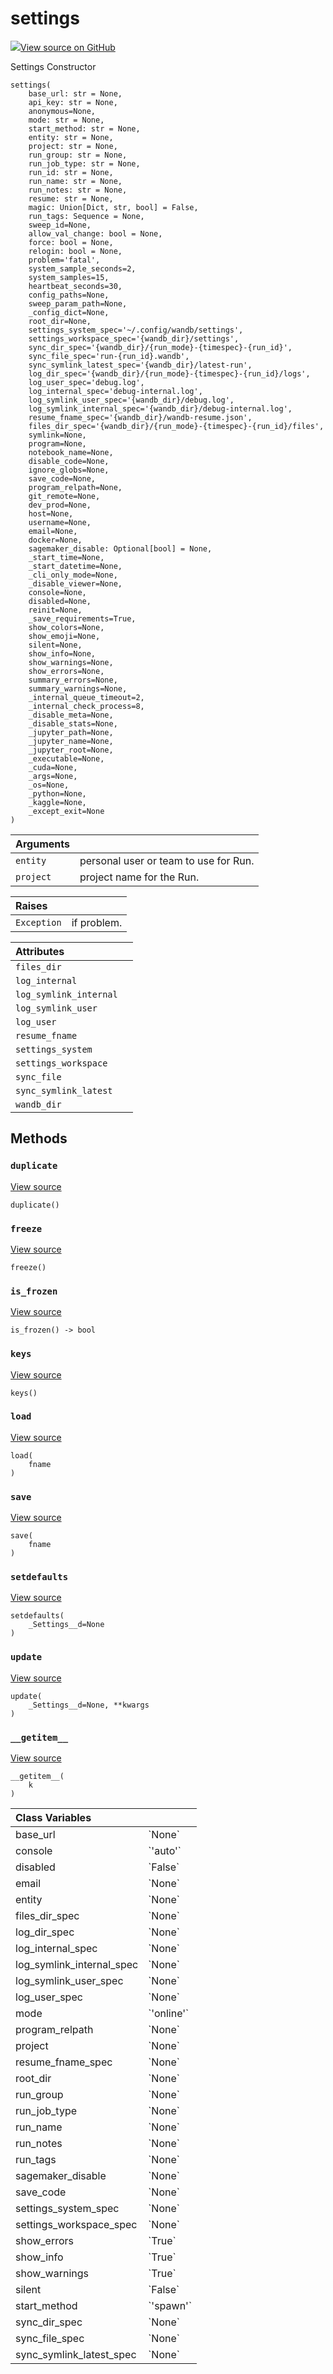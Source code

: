 # settings

[![](https://www.tensorflow.org/images/GitHub-Mark-32px.png)View source on GitHub](https://www.github.com/wandb/client/tree/master/wandb/sdk/wandb_settings.py#L193-L996)

Settings Constructor

```text
settings(
    base_url: str = None,
    api_key: str = None,
    anonymous=None,
    mode: str = None,
    start_method: str = None,
    entity: str = None,
    project: str = None,
    run_group: str = None,
    run_job_type: str = None,
    run_id: str = None,
    run_name: str = None,
    run_notes: str = None,
    resume: str = None,
    magic: Union[Dict, str, bool] = False,
    run_tags: Sequence = None,
    sweep_id=None,
    allow_val_change: bool = None,
    force: bool = None,
    relogin: bool = None,
    problem='fatal',
    system_sample_seconds=2,
    system_samples=15,
    heartbeat_seconds=30,
    config_paths=None,
    sweep_param_path=None,
    _config_dict=None,
    root_dir=None,
    settings_system_spec='~/.config/wandb/settings',
    settings_workspace_spec='{wandb_dir}/settings',
    sync_dir_spec='{wandb_dir}/{run_mode}-{timespec}-{run_id}',
    sync_file_spec='run-{run_id}.wandb',
    sync_symlink_latest_spec='{wandb_dir}/latest-run',
    log_dir_spec='{wandb_dir}/{run_mode}-{timespec}-{run_id}/logs',
    log_user_spec='debug.log',
    log_internal_spec='debug-internal.log',
    log_symlink_user_spec='{wandb_dir}/debug.log',
    log_symlink_internal_spec='{wandb_dir}/debug-internal.log',
    resume_fname_spec='{wandb_dir}/wandb-resume.json',
    files_dir_spec='{wandb_dir}/{run_mode}-{timespec}-{run_id}/files',
    symlink=None,
    program=None,
    notebook_name=None,
    disable_code=None,
    ignore_globs=None,
    save_code=None,
    program_relpath=None,
    git_remote=None,
    dev_prod=None,
    host=None,
    username=None,
    email=None,
    docker=None,
    sagemaker_disable: Optional[bool] = None,
    _start_time=None,
    _start_datetime=None,
    _cli_only_mode=None,
    _disable_viewer=None,
    console=None,
    disabled=None,
    reinit=None,
    _save_requirements=True,
    show_colors=None,
    show_emoji=None,
    silent=None,
    show_info=None,
    show_warnings=None,
    show_errors=None,
    summary_errors=None,
    summary_warnings=None,
    _internal_queue_timeout=2,
    _internal_check_process=8,
    _disable_meta=None,
    _disable_stats=None,
    _jupyter_path=None,
    _jupyter_name=None,
    _jupyter_root=None,
    _executable=None,
    _cuda=None,
    _args=None,
    _os=None,
    _python=None,
    _kaggle=None,
    _except_exit=None
)
```

| Arguments |  |
| :--- | :--- |
|  `entity` |  personal user or team to use for Run. |
|  `project` |  project name for the Run. |

| Raises |  |
| :--- | :--- |
|  `Exception` |  if problem. |

| Attributes |  |
| :--- | :--- |
|  `files_dir` |  |
|  `log_internal` |  |
|  `log_symlink_internal` |  |
|  `log_symlink_user` |  |
|  `log_user` |  |
|  `resume_fname` |  |
|  `settings_system` |  |
|  `settings_workspace` |  |
|  `sync_file` |  |
|  `sync_symlink_latest` |  |
|  `wandb_dir` |  |

## Methods

### `duplicate` <a id="duplicate"></a>

[View source](https://www.github.com/wandb/client/tree/master/wandb/sdk/wandb_settings.py#L697-L698)

```text
duplicate()
```

### `freeze` <a id="freeze"></a>

[View source](https://www.github.com/wandb/client/tree/master/wandb/sdk/wandb_settings.py#L890-L892)

```text
freeze()
```

### `is_frozen` <a id="is_frozen"></a>

[View source](https://www.github.com/wandb/client/tree/master/wandb/sdk/wandb_settings.py#L894-L895)

```text
is_frozen() -> bool
```

### `keys` <a id="keys"></a>

[View source](https://www.github.com/wandb/client/tree/master/wandb/sdk/wandb_settings.py#L881-L882)

```text
keys()
```

### `load` <a id="load"></a>

[View source](https://www.github.com/wandb/client/tree/master/wandb/sdk/wandb_settings.py#L847-L848)

```text
load(
    fname
)
```

### `save` <a id="save"></a>

[View source](https://www.github.com/wandb/client/tree/master/wandb/sdk/wandb_settings.py#L844-L845)

```text
save(
    fname
)
```

### `setdefaults` <a id="setdefaults"></a>

[View source](https://www.github.com/wandb/client/tree/master/wandb/sdk/wandb_settings.py#L836-L842)

```text
setdefaults(
    _Settings__d=None
)
```

### `update` <a id="update"></a>

[View source](https://www.github.com/wandb/client/tree/master/wandb/sdk/wandb_settings.py#L744-L745)

```text
update(
    _Settings__d=None, **kwargs
)
```

### `__getitem__` <a id="__getitem__"></a>

[View source](https://www.github.com/wandb/client/tree/master/wandb/sdk/wandb_settings.py#L884-L888)

```text
__getitem__(
    k
)
```

| Class Variables |  |
| :--- | :--- |
|  base\_url |  \`None\` |
|  console |  \`'auto'\` |
|  disabled |  \`False\` |
|  email |  \`None\` |
|  entity |  \`None\` |
|  files\_dir\_spec |  \`None\` |
|  log\_dir\_spec |  \`None\` |
|  log\_internal\_spec |  \`None\` |
|  log\_symlink\_internal\_spec |  \`None\` |
|  log\_symlink\_user\_spec |  \`None\` |
|  log\_user\_spec |  \`None\` |
|  mode |  \`'online'\` |
|  program\_relpath |  \`None\` |
|  project |  \`None\` |
|  resume\_fname\_spec |  \`None\` |
|  root\_dir |  \`None\` |
|  run\_group |  \`None\` |
|  run\_job\_type |  \`None\` |
|  run\_name |  \`None\` |
|  run\_notes |  \`None\` |
|  run\_tags |  \`None\` |
|  sagemaker\_disable |  \`None\` |
|  save\_code |  \`None\` |
|  settings\_system\_spec |  \`None\` |
|  settings\_workspace\_spec |  \`None\` |
|  show\_errors |  \`True\` |
|  show\_info |  \`True\` |
|  show\_warnings |  \`True\` |
|  silent |  \`False\` |
|  start\_method |  \`'spawn'\` |
|  sync\_dir\_spec |  \`None\` |
|  sync\_file\_spec |  \`None\` |
|  sync\_symlink\_latest\_spec |  \`None\` |

